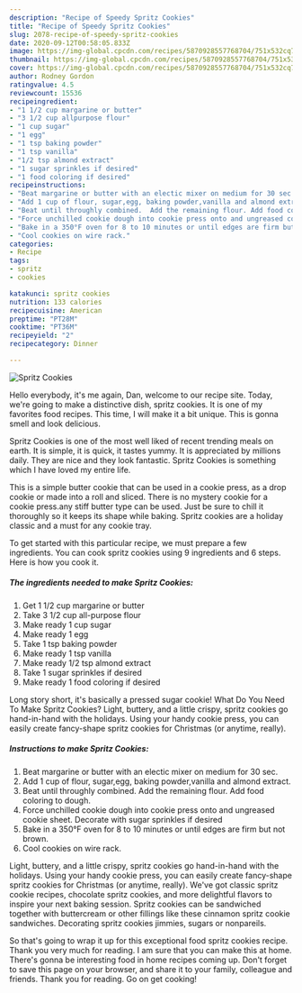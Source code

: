 ```yaml
---
description: "Recipe of Speedy Spritz Cookies"
title: "Recipe of Speedy Spritz Cookies"
slug: 2078-recipe-of-speedy-spritz-cookies
date: 2020-09-12T00:58:05.833Z
image: https://img-global.cpcdn.com/recipes/5870928557768704/751x532cq70/spritz-cookies-recipe-main-photo.jpg
thumbnail: https://img-global.cpcdn.com/recipes/5870928557768704/751x532cq70/spritz-cookies-recipe-main-photo.jpg
cover: https://img-global.cpcdn.com/recipes/5870928557768704/751x532cq70/spritz-cookies-recipe-main-photo.jpg
author: Rodney Gordon
ratingvalue: 4.5
reviewcount: 15536
recipeingredient:
- "1 1/2 cup margarine or butter"
- "3 1/2 cup allpurpose flour"
- "1 cup sugar"
- "1 egg"
- "1 tsp baking powder"
- "1 tsp vanilla"
- "1/2 tsp almond extract"
- "1 sugar sprinkles if desired"
- "1 food coloring if desired"
recipeinstructions:
- "Beat margarine or butter with an electic mixer on medium for 30 sec."
- "Add 1 cup of flour, sugar,egg, baking powder,vanilla and almond extract."
- "Beat until throughly combined.  Add the remaining flour. Add food coloring to dough."
- "Force unchilled cookie dough into cookie press onto and ungreased cookie sheet. Decorate with sugar sprinkles if desired"
- "Bake in a 350°F oven for 8 to 10 minutes or until edges are firm but not brown."
- "Cool cookies on wire rack."
categories:
- Recipe
tags:
- spritz
- cookies

katakunci: spritz cookies 
nutrition: 133 calories
recipecuisine: American
preptime: "PT28M"
cooktime: "PT36M"
recipeyield: "2"
recipecategory: Dinner

---
```



![Spritz Cookies](https://img-global.cpcdn.com/recipes/5870928557768704/751x532cq70/spritz-cookies-recipe-main-photo.jpg)

Hello everybody, it's me again, Dan, welcome to our recipe site. Today, we're going to make a distinctive dish, spritz cookies. It is one of my favorites food recipes. This time, I will make it a bit unique. This is gonna smell and look delicious.

Spritz Cookies is one of the most well liked of recent trending meals on earth. It is simple, it is quick, it tastes yummy. It is appreciated by millions daily. They are nice and they look fantastic. Spritz Cookies is something which I have loved my entire life.

This is a simple butter cookie that can be used in a cookie press, as a drop cookie or made into a roll and sliced. There is no mystery cookie for a cookie press.any stiff butter type can be used. Just be sure to chill it thoroughly so it keeps its shape while baking. Spritz cookies are a holiday classic and a must for any cookie tray.


To get started with this particular recipe, we must prepare a few ingredients. You can cook spritz cookies using 9 ingredients and 6 steps. Here is how you cook it.

<!--inarticleads1-->

##### The ingredients needed to make Spritz Cookies:

1. Get 1 1/2 cup margarine or butter
1. Take 3 1/2 cup all-purpose flour
1. Make ready 1 cup sugar
1. Make ready 1 egg
1. Take 1 tsp baking powder
1. Make ready 1 tsp vanilla
1. Make ready 1/2 tsp almond extract
1. Take 1 sugar sprinkles if desired
1. Make ready 1 food coloring if desired


Long story short, it&#39;s basically a pressed sugar cookie! What Do You Need To Make Spritz Cookies? Light, buttery, and a little crispy, spritz cookies go hand-in-hand with the holidays. Using your handy cookie press, you can easily create fancy-shape spritz cookies for Christmas (or anytime, really). 

<!--inarticleads2-->

##### Instructions to make Spritz Cookies:

1. Beat margarine or butter with an electic mixer on medium for 30 sec.
1. Add 1 cup of flour, sugar,egg, baking powder,vanilla and almond extract.
1. Beat until throughly combined.  Add the remaining flour. Add food coloring to dough.
1. Force unchilled cookie dough into cookie press onto and ungreased cookie sheet. Decorate with sugar sprinkles if desired
1. Bake in a 350°F oven for 8 to 10 minutes or until edges are firm but not brown.
1. Cool cookies on wire rack.


Light, buttery, and a little crispy, spritz cookies go hand-in-hand with the holidays. Using your handy cookie press, you can easily create fancy-shape spritz cookies for Christmas (or anytime, really). We&#39;ve got classic spritz cookie recipes, chocolate spritz cookies, and more delightful flavors to inspire your next baking session. Spritz cookies can be sandwiched together with buttercream or other fillings like these cinnamon spritz cookie sandwiches. Decorating spritz cookies jimmies, sugars or nonpareils. 

So that's going to wrap it up for this exceptional food spritz cookies recipe. Thank you very much for reading. I am sure that you can make this at home. There's gonna be interesting food in home recipes coming up. Don't forget to save this page on your browser, and share it to your family, colleague and friends. Thank you for reading. Go on get cooking!
